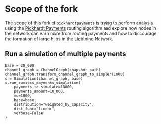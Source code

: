 # Scope of the fork

The scope of this fork of `pickhardtpayments` is trying to perform analysis using the [Pickhardt Payments](https://ln.rene-pickhardt.de#PickhardtPayments) routing algorithm and explore how
nodes in the network can earn more from routing payments and how to discourage the formation of large hubs in the Lightning Network.

## Run a simulation of multiple payments

```
base = 20_000
channel_graph = ChannelGraph(snapshot_path)
channel_graph.transform_channel_graph_to_simpler(1000)
s = Simulation(channel_graph, base)
s.run_success_payments_simulation(
    payments_to_simulate=10000,
    payments_amount=10_000,
    mu=1000,
    base=base,
    distribution="weighted_by_capacity",
    dist_func="linear",
    verbose=False
)
```
